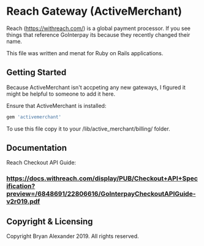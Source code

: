 Reach Gateway (ActiveMerchant)
================================================================================
Reach (https://withreach.com/) is a global payment processor. If you see things
that reference GoInterpay its because they recently changed their name.

This file was written and menat for Ruby on Rails applications.


Getting Started
--------------------------------------------------------------------------------
Because ActiveMerchant isn't accpeting any new gateways, I figured it might be
helpful to someone to add it here.

Ensure that ActiveMerchant is installed:

```ruby
gem 'activemerchant'
```

To use this file copy it to your /lib/active_merchant/billing/ folder.

Documentation
--------------------------------------------------------------------------------
Reach Checkout API Guide:
### https://docs.withreach.com/display/PUB/Checkout+API+Specification?preview=/6848691/22806616/GoInterpayCheckoutAPIGuide-v2r019.pdf

Copyright & Licensing
--------------------------------------------------------------------------------

Copyright Bryan Alexander 2019. All rights reserved.
